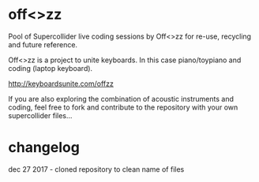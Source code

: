 # off<>zz
Pool of Supercollider live coding sessions by Off<>zz for re-use, recycling and future reference.

Off<>zz is a project to unite keyboards. In this case piano/toypiano and coding (laptop keyboard).

http://keyboardsunite.com/offzz

If you are also exploring the combination of acoustic instruments and coding, feel free to fork and contribute to the repository with your own supercollider files...


# changelog #

dec 27 2017 - cloned repository to clean name of files
